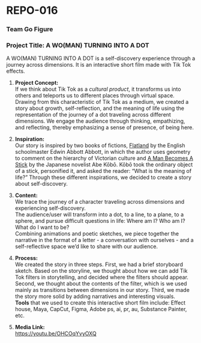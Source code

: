 # REPO-016

### Team Go Figure
### Project Title: A WO(MAN) TURNING INTO A DOT
A WO(MAN) TURNING INTO A DOT is a self-discovery experience through a journey across dimensions. It is an interactive short film made with Tik Tok effects.

1. <b>Project Concept:</b> <br />
If we think about Tik Tok as a *cultural product*, it transforms us into others and teleports us to different places through virtual space. Drawing from this characteristic of Tik Tok as a medium, we created a story about growth, self-reflection, and the meaning of life using the representation of the journey of a dot traveling across different dimensions. 
We engage the audience through thinking, empathizing, and reflecting, thereby emphasizing a sense of presence, of being here.

1. <b>Inspiration:</b> <br />
Our story is inspired by two books of fictions, [Flatland](https://en.wikipedia.org/wiki/Flatland) by the English schoolmaster Edwin Abbott Abbott, in which the author uses geometry to comment on the hierarchy of Victorian culture and [A Man Becomes A Stick](https://www.encyclopedia.com/arts/educational-magazines/man-who-turned-stick#:~:text=In%20Abe's%20metaphor%2C%20the%20rigidity,of%20their%20%E2%80%9Cfake%20dreams.%E2%80%9D) by the Japanese novelist Abe Kōbō. Kōbō took the ordinary object of a stick, personified it, and asked the reader: “What is the meaning of life?” Through these different inspirations, we decided to create a story about self-discovery.

1. <b>Content:</b> <br />
We trace the journey of a character traveling across dimensions and experiencing self-discovery.<br />
The audience/user will transform into a dot, to a line, to a plane, to a sphere, and pursue difficult questions in life: Where am I? Who am I? What do I want to be?<br />
Combining animations and poetic sketches, we piece together the narrative in the format of a letter - a conversation with ourselves - and a self-reflective space we’d like to share with our audience.

1. <b>Process:</b> <br />
We created the story in three steps. First, we had a brief storyboard sketch. Based on the storyline, we thought about how we can add Tik Tok filters in storytelling, and decided where the filters should appear. Second, we thought about the contents of the filter, which is we used mainly as transitions between dimensions in our story. Third, we made the story more solid by adding narratives and interesting visuals. <br />
<b>Tools</b> that we used to create this interactive short film include: Effect house, Maya, CapCut, Figma, Adobe ps, ai, pr, au, Substance Painter, etc.

1. <b>Media Link:</b> <br />
https://youtu.be/OHCOqYvyOXQ
